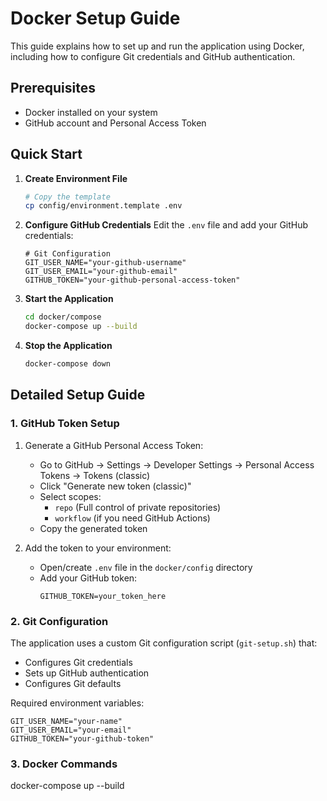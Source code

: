 # Docker Setup Guide

This guide explains how to set up and run the application using Docker, including how to configure Git credentials and GitHub authentication.

## Prerequisites

- Docker installed on your system
- GitHub account and Personal Access Token


## Quick Start

1. **Create Environment File**
   ```bash
   # Copy the template
   cp config/environment.template .env
   ```

2. **Configure GitHub Credentials**
   Edit the `.env` file and add your GitHub credentials:
   ```env
   # Git Configuration
   GIT_USER_NAME="your-github-username"
   GIT_USER_EMAIL="your-github-email"
   GITHUB_TOKEN="your-github-personal-access-token"
   ```

3. **Start the Application**
   ```bash
   cd docker/compose
   docker-compose up --build
   ```

4. **Stop the Application**
   ```bash
   docker-compose down
   ```

## Detailed Setup Guide

### 1. GitHub Token Setup

1. Generate a GitHub Personal Access Token:
   - Go to GitHub → Settings → Developer Settings → Personal Access Tokens → Tokens (classic)
   - Click "Generate new token (classic)"
   - Select scopes:
     - `repo` (Full control of private repositories)
     - `workflow` (if you need GitHub Actions)
   - Copy the generated token

2. Add the token to your environment:
   - Open/create `.env` file in the `docker/config` directory
   - Add your GitHub token:
     ```env
     GITHUB_TOKEN=your_token_here
     ```

### 2. Git Configuration

The application uses a custom Git configuration script (`git-setup.sh`) that:
- Configures Git credentials
- Sets up GitHub authentication
- Configures Git defaults

Required environment variables:
```env
GIT_USER_NAME="your-name"
GIT_USER_EMAIL="your-email"
GITHUB_TOKEN="your-github-token"
```

### 3. Docker Commands

docker-compose up --build
